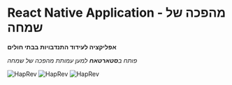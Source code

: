 # React Native Application - מהפכה של שמחה
**אפליקציה לעידוד התנדבויות בבתי חולים**

*פותח ב**סטארטאח** למען עמותת מהפכה של שמחה*

![HapRev](/src/images/giphy1.gif)
![HapRev](https://media.giphy.com/media/2vjWtHKyYC6ilPM7zy/giphy.gif)
![HapRev](https://media.giphy.com/media/1eEB7lNMmX8JN1VMzL/giphy.gif)
